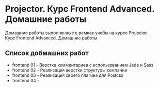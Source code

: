 Projector. Курс Frontend Advanced. Домашние работы
=========

Домашние работы выполненные в рамках учебы на курсе Projector. Курс Frontend Advanced. Домашние работы

## Список добмашних работ

* frontend 01 - Верстка комментариев с использованием Jade и Sass
* frontend 02 - Реализация верстки структуры компании
* frontend 03 - Реализация своего плагина для Postcss
* frontend 04 - 

